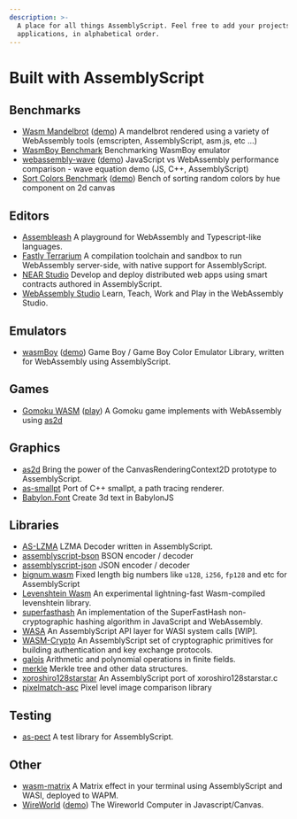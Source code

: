 ```yaml
---
description: >-
  A place for all things AssemblyScript. Feel free to add your projects and
  applications, in alphabetical order.
---
```


# Built with AssemblyScript

## Benchmarks

* [Wasm Mandelbrot](https://github.com/ColinEberhardt/wasm-mandelbrot) \([demo](https://colineberhardt.github.io/wasm-mandelbrot/#AssemblyScript)\) A mandelbrot rendered using a variety of WebAssembly tools \(emscripten, AssemblyScript, asm.js, etc ...\)
* [WasmBoy Benchmark](https://wasmboy.app/benchmark/) Benchmarking WasmBoy emulator
* [webassembly-wave](https://github.com/jtiscione/webassembly-wave) \([demo](https://jtiscione.github.io/webassembly-wave/index.html)\) JavaScript vs WebAssembly performance comparison - wave equation demo \(JS, C++, AssemblyScript\)
* [Sort Colors Benchmark](https://github.com/manueldois/WebAssembly/tree/master/Sort%20Colors%20Benchmark/src) \([demo](https://manueldois.github.io/WebAssembly/Sort%20Colors%20Benchmark/dist/index.html)\) Bench of sorting random colors by hue component on 2d canvas

## Editors

* [Assembleash](https://maxgraey.github.io/Assembleash) A playground for WebAssembly and Typescript-like languages.
* [Fastly Terrarium](https://wasm.fastlylabs.com/) A compilation toolchain and sandbox to run WebAssembly server-side, with native support for AssemblyScript.
* [NEAR Studio](https://studio.nearprotocol.com/) Develop and deploy distributed web apps using smart contracts authored in AssemblyScript.
* [WebAssembly Studio](https://github.com/wasdk/WebAssemblyStudio) Learn, Teach, Work and Play in the WebAssembly Studio.

## Emulators

* [wasmBoy](https://github.com/torch2424/wasmBoy) \([demo](https://wasmboy.app/)\) Game Boy / Game Boy Color Emulator Library, written for WebAssembly using AssemblyScript.

## Games

* [Gomoku WASM](https://github.com/jolestar/gomoku-wasm) \([play](http://jolestar.com/gomoku-wasm)\) A Gomoku game implements with WebAssembly using [as2d](https://github.com/as2d/as2d)

## Graphics

* [as2d](https://github.com/as2d/as2d) Bring the power of the CanvasRenderingContext2D prototype to AssemblyScript.
* [as-smallpt](https://github.com/01alchemist/as-smallpt) Port of C++ smallpt, a path tracing renderer.
* [Babylon.Font](https://github.com/ycw/Babylon.Font) Create 3d text in BabylonJS

## Libraries

* [AS-LZMA](https://github.com/01alchemist/AS-LZMA) LZMA Decoder written in AssemblyScript.
* [assemblyscript-bson](https://github.com/nearprotocol/assemblyscript-bson) BSON encoder / decoder
* [assemblyscript-json](https://github.com/nearprotocol/assemblyscript-json) JSON encoder / decoder
* [bignum.wasm](https://github.com/MaxGraey/bignum.wasm) Fixed length big numbers like `u128`, `i256`, `fp128` and etc for AssemblyScript
* [Levenshtein Wasm](https://github.com/kyranet/levenshtein-wasm) An experimental lightning-fast Wasm-compiled levenshtein library.
* [superfasthash](https://github.com/mjethani/superfasthash) An implementation of the SuperFastHash non-cryptographic hashing algorithm in JavaScript and WebAssembly.
* [WASA](https://github.com/jedisct1/wasa) An AssemblyScript API layer for WASI system calls \[WIP\].
* [WASM-Crypto](https://github.com/jedisct1/wasm-crypto) An AssemblyScript set of cryptographic primitives for building authentication and key exchange protocols.
* [galois](https://github.com/GuildOfWeavers/galois) Arithmetic and polynomial operations in finite fields.
* [merkle](https://github.com/GuildOfWeavers/merkle) Merkle tree and other data structures.
* [xoroshiro128starstar](https://github.com/krisselden/xoroshiro128starstar) An AssemblyScript port of xoroshiro128starstar.c
* [pixelmatch-asc](https://github.com/jamesmilneruk/pixelmatch-asc) Pixel level image comparison library

## Testing

* [as-pect](https://github.com/jtenner/as-pect) A test library for AssemblyScript.

## Other

* [wasm-matrix](https://github.com/torch2424/wasm-matrix) A Matrix effect in your terminal using AssemblyScript and WASI, deployed to WAPM.
* [WireWorld](https://github.com/dested/WireWorld) \([demo](https://dested.com/projects/wire/)\) The Wireworld Computer in Javascript/Canvas.

